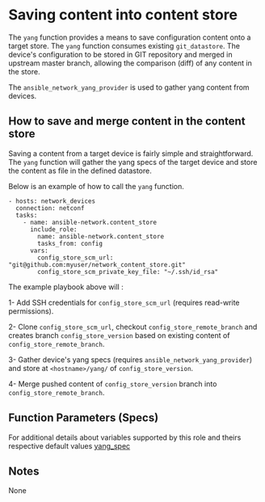 # Saving content into content store

The `yang` function provides a means to save configuration content onto a
target store.  The `yang` function consumes existing `git_datastore`.
The device's configuration to be stored in GIT repository and merged in upstream
master branch, allowing the comparison (diff) of any content in the store.

The `ansible_network_yang_provider` is used to gather yang content from devices.

## How to save and merge content in the content store

Saving a content from a target device is fairly simple and straightforward.
The `yang` function will gather the yang specs of the target device and store
the content as file in the defined datastore.

Below is an example of how to call the `yang` function.

```
- hosts: network_devices
  connection: netconf
  tasks:
    - name: ansible-network.content_store
      include_role:
        name: ansible-network.content_store
        tasks_from: config
      vars:
        config_store_scm_url: "git@github.com:myuser/network_content_store.git"
        config_store_scm_private_key_file: "~/.ssh/id_rsa"

```

The example playbook above will :

1- Add SSH credentials for `config_store_scm_url` (requires read-write permissions).

2- Clone `config_store_scm_url`, checkout `config_store_remote_branch` and creates branch `config_store_version` based on existing content of `config_store_remote_branch`.

3- Gather device's yang specs (requires `ansible_network_yang_provider`) and store at `<hostname>/yang/` of `config_store_version`.

4- Merge pushed content of `config_store_version` branch into `config_store_remote_branch`.

## Function Parameters (Specs)

For additional details about variables supported by this role and theirs respective default values [yang_spec](https://github.com/ansible-network.config_store/blob/devel/meta/yang_spec.yaml)

## Notes
None
